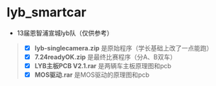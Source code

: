 # lyb_smartcar
* 13届恩智浦宣城lyb队（仅供参考）
> - [x] __lyb-singlecamera.zip__ 是原始程序（学长基础上改了一点能跑）
> - [x] __7.24readyOK.zip__ 是最终比赛程序（分A、B双车）
> - [x] __LYB主板PCB V2.1.rar__ 是两辆车主板原理图和pcb
> - [x] __MOS驱动.rar__ 是MOS驱动的原理图和pcb
